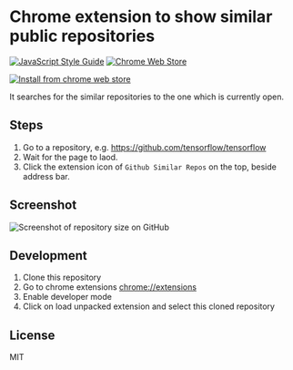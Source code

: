 # Chrome extension to show similar public repositories

[![JavaScript Style Guide](https://img.shields.io/badge/code%20style-standard-brightgreen.svg)](http://standardjs.com/) [![Chrome Web Store](https://img.shields.io/chrome-web-store/v/ppgdlobphnefimdieecenohghobnfndh.svg)](https://chrome.google.com/webstore/detail/github-similar-repository/ppgdlobphnefimdieecenohghobnfndh)

[![Install from chrome web store](https://developer.chrome.com/webstore/images/ChromeWebStore_Badge_v2_340x96.png)](https://chrome.google.com/webstore/detail/github-similar-repository/ppgdlobphnefimdieecenohghobnfndh)

It searches for the similar repositories to the one which is currently open.

## Steps
  1. Go to a repository, e.g. https://github.com/tensorflow/tensorflow
  2. Wait for the page to laod.
  3. Click the extension icon of `Github Similar Repos` on the top, beside address bar.

## Screenshot

![Screenshot of repository size on GitHub](https://raw.githubusercontent.com/vivekkumar2696/github-similar-repos/master/screenshots/github-similar-repo-ss.png)

## Development

1. Clone this repository
2. Go to chrome extensions [chrome://extensions](chrome://extensions)
3. Enable developer mode
4. Click on load unpacked extension and select this cloned repository


## License

MIT
